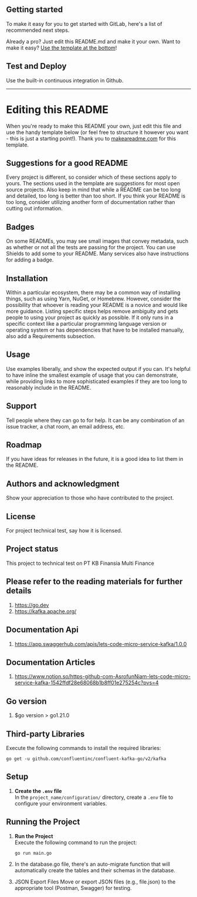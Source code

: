 ## Getting started
To make it easy for you to get started with GitLab, here's a list of recommended next steps.

Already a pro? Just edit this README.md and make it your own. Want to make it easy? [Use the template at the bottom](#editing-this-readme)!

## Test and Deploy
Use the built-in continuous integration in Github. 

***

# Editing this README
When you're ready to make this README your own, just edit this file and use the handy template below (or feel free to structure it however you want - this is just a starting point!). Thank you to [makeareadme.com](https://www.makeareadme.com/) for this template.

## Suggestions for a good README
Every project is different, so consider which of these sections apply to yours. The sections used in the template are suggestions for most open source projects. Also keep in mind that while a README can be too long and detailed, too long is better than too short. If you think your README is too long, consider utilizing another form of documentation rather than cutting out information.

 
## Badges
On some READMEs, you may see small images that convey metadata, such as whether or not all the tests are passing for the project. You can use Shields to add some to your README. Many services also have instructions for adding a badge.

## Installation
Within a particular ecosystem, there may be a common way of installing things, such as using Yarn, NuGet, or Homebrew. However, consider the possibility that whoever is reading your README is a novice and would like more guidance. Listing specific steps helps remove ambiguity and gets people to using your project as quickly as possible. If it only runs in a specific context like a particular programming language version or operating system or has dependencies that have to be installed manually, also add a Requirements subsection.

## Usage
Use examples liberally, and show the expected output if you can. It's helpful to have inline the smallest example of usage that you can demonstrate, while providing links to more sophisticated examples if they are too long to reasonably include in the README.

## Support
Tell people where they can go to for help. It can be any combination of an issue tracker, a chat room, an email address, etc.

## Roadmap
If you have ideas for releases in the future, it is a good idea to list them in the README. 

## Authors and acknowledgment
Show your appreciation to those who have contributed to the project.

## License
For project technical test, say how it is licensed.

## Project status
This project to technical test on  PT KB Finansia Multi Finance

## Please refer to the reading materials for further details
1. https://go.dev 
2. https://kafka.apache.org/

## Documentation Api
1. https://app.swaggerhub.com/apis/lets-code-micro-service-kafka/1.0.0

## Documentation Articles
1. https://www.notion.so/https-github-com-AsrofunNiam-lets-code-micro-service-kafka-1542ffdf28e68068b1b8ff01e275254c?pvs=4

## Go version 
1. $go version > go1.21.0

## Third-party Libraries
Execute the following commands to install the required libraries: 

```shellscript
go get -u github.com/confluentinc/confluent-kafka-go/v2/kafka
```
   
## Setup
1. **Create the `.env` file**  
   In the `project_name/configuration/` directory, create a `.env` file to configure your environment variables.

## Running the Project
1. **Run the Project**  
   Execute the following command to run the project:
   ```shellscript
   go run main.go 
   ```

2. In the database.go file, there's an auto-migrate function that will automatically create the tables and their schemas in the database. 
3. JSON Export Files
    Move or export JSON files (e.g., file.json) to the appropriate tool (Postman, Swagger) for testing.
